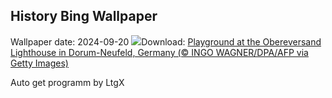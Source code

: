 ## History Bing Wallpaper
Wallpaper date: 2024-09-20
![](https://www.bing.com/th?id=OHR.PiratePlayground_EN-US3254868743_UHD.jpg&w=1000)Download: [Playground at the Obereversand Lighthouse in Dorum-Neufeld, Germany (© INGO WAGNER/DPA/AFP via Getty Images)](https://www.bing.com/th?id=OHR.PiratePlayground_EN-US3254868743_UHD.jpg)

Auto get programm by LtgX

